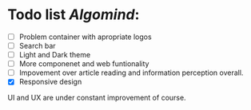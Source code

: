 # Todo list *Algomind*:

- [ ] Problem container with apropriate logos
- [ ] Search bar
- [ ] Light and Dark theme
- [ ] More componenet and web funtionality
- [ ] Impovement over article reading and information perception overall.
- [x] Responsive design

UI and UX are under constant improvement of course.